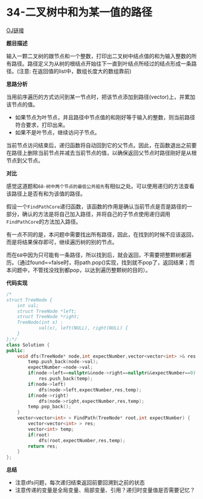 # 34-二叉树中和为某一值的路径

[OJ链接](https://www.nowcoder.com/practice/b736e784e3e34731af99065031301bca?tpId=13&tqId=11177&tPage=2&rp=1&ru=%2Fta%2Fcoding-interviews&qru=%2Fta%2Fcoding-interviews%2Fquestion-ranking)

**题目描述**

输入一颗二叉树的跟节点和一个整数，打印出二叉树中结点值的和为输入整数的所有路径。路径定义为从树的根结点开始往下一直到叶结点所经过的结点形成一条路径。(注意: 在返回值的list中，数组长度大的数组靠前)

**思路分析**

当用前序遍历的方式访问到某一节点时，把该节点添加到路径(vector)上，并累加该节点的值。

* 如果节点为叶节点，并且路径中节点值的和刚好等于输入的整数，则当前路径符合要求，打印出来。
* 如果不是叶节点，继续访问子节点。

当前节点访问结束后，递归函数将自动回到它的父节点。因此，在函数退出之前要在路径上删除当前节点并减去当前节点的值，以确保返回父节点时路径刚好是从根节点到父节点。

**对比**

感觉这道题和`68-树中两个节点的最低公共祖先`有相似之处。可以使用递归的方法查看该路径上是否有和为该值的路径。

假设一个`FindPathCore`递归函数，该函数的作用是确认当前节点是否是路径的一部分，确认的方法是将自己加入路径，并将自己的子节点使用递归调用`FindPathCore`的方法加入路径。

有一点不同的是，本问题中需要找出所有路径，因此，在找到的时候不应该返回，而是将结果保存即可，继续遍历树的别的节点。

而在`68`中因为只可能有一条路径，所以找到后，就会返回，不需要把整颗树都遍历。（通过found==false时，将path.pop()实现，找到就不pop了，返回结果；而本问题中，不管找没找到都pop，以达到遍历整颗树的目的）。

**代码实现**

```c++
/*
struct TreeNode {
	int val;
	struct TreeNode *left;
	struct TreeNode *right;
	TreeNode(int x) :
			val(x), left(NULL), right(NULL) {
	}
};*/
class Solution {
public:
    void dfs(TreeNode* node,int expectNumber,vector<vector<int> >& res,vector<int>& temp){
        temp.push_back(node->val);
        expectNumber-=node->val;
        if(node->left==nullptr&&node->right==nullptr&&expectNumber==0)
            res.push_back(temp);
        if(node->left)
            dfs(node->left,expectNumber,res,temp);
        if(node->right)
            dfs(node->right,expectNumber,res,temp);
        temp.pop_back();
    }
    vector<vector<int> > FindPath(TreeNode* root,int expectNumber) {
        vector<vector<int> > res;
        vector<int> temp;
        if(root)
            dfs(root,expectNumber,res,temp);
        return res;
    }
};
```

**总结**

* 注意dfs问题，每次递归结束返回前要回溯到之前的状态
* 注意传递的变量是全局变量、局部变量、引用？递归时变量值是否需要记忆？

